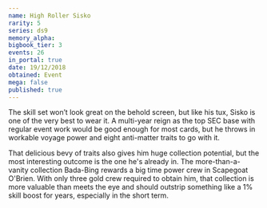 ```yaml
---
name: High Roller Sisko
rarity: 5
series: ds9
memory_alpha:
bigbook_tier: 3
events: 26
in_portal: true
date: 19/12/2018
obtained: Event
mega: false
published: true
---
```


The skill set won’t look great on the behold screen, but like his tux, Sisko is one of the very best to wear it. A multi-year reign as the top SEC base with regular event work would be good enough for most cards, but he throws in workable voyage power and eight anti-matter traits to go with it.

That delicious bevy of traits also gives him huge collection potential, but the most interesting outcome is the one he's already in. The more-than-a-vanity collection Bada-Bing rewards a big time power crew in Scapegoat O'Brien. With only three gold crew required to obtain him, that collection is more valuable than meets the eye and should outstrip something like a 1% skill boost for years, especially in the short term.
